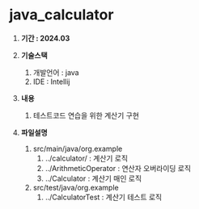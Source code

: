 # java_calculator


1. **기간 : 2024.03** 

2. **기술스택**
    1. 개발언어 : java
    2. IDE : Intellij
 
3. **내용**
    1. 테스트코드 연습을 위한 계산기 구현
    
4. **파일설명**
    1. src/main/java/org.example
        1. ../calculator/  : 계산기 로직
        2. ../ArithmeticOperator : 연산자 오버라이딩 로직
        3. ../Calculator   : 계산기 매인 로직
    2. src/test/java/org.example
        1.  ../CalculatorTest : 계산기 테스트 로직
